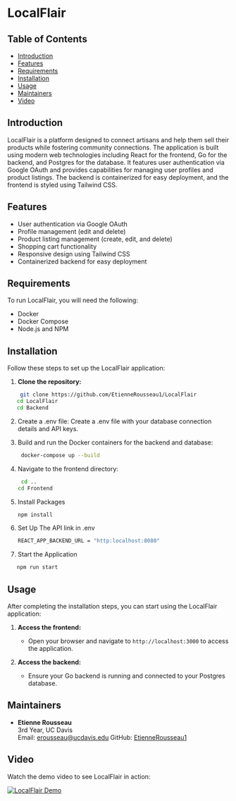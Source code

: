 # LocalFlair

## Table of Contents

- [Introduction](#introduction)
- [Features](#features)
- [Requirements](#requirements)
- [Installation](#installation)
- [Usage](#usage)
- [Maintainers](#maintainers)
- [Video](#video)

## Introduction

LocalFlair is a platform designed to connect artisans and help them sell their products while fostering community connections. The application is built using modern web technologies including React for the frontend, Go for the backend, and Postgres for the database. It features user authentication via Google OAuth and provides capabilities for managing user profiles and product listings. The backend is containerized for easy deployment, and the frontend is styled using Tailwind CSS.

## Features

- User authentication via Google OAuth
- Profile management (edit and delete)
- Product listing management (create, edit, and delete)
- Shopping cart functionality
- Responsive design using Tailwind CSS
- Containerized backend for easy deployment

## Requirements

To run LocalFlair, you will need the following:

- Docker
- Docker Compose
- Node.js and NPM

## Installation

Follow these steps to set up the LocalFlair application:

1. **Clone the repository:**
```sh
    git clone https://github.com/EtienneRousseau1/LocalFlair
   cd LocalFlair
   cd Backend
   ```
2. Create a .env file:
   Create a .env file with your database connection details and API keys.

3. Build and run the Docker containers for the backend and database:
   ```sh
    docker-compose up --build
   ```
   
4. Navigate to the frontend directory:
   ```sh
    cd ..
   cd Frontend
   ```
   
5. Install Packages
   ```sh
   npm install
   ```

6. Set Up The API link in .env
   ```sh
   REACT_APP_BACKEND_URL = "http:localhost:8080"
   ```
   
7. Start the Application
```sh
   npm run start
   ```
## Usage

After completing the installation steps, you can start using the LocalFlair application:

1. **Access the frontend:**
   - Open your browser and navigate to `http://localhost:3000` to access the application.

2. **Access the backend:**
   - Ensure your Go backend is running and connected to your Postgres database.

## Maintainers

- **Etienne Rousseau**  
  3rd Year, UC Davis  
  Email: [erousseau@ucdavis.edu](mailto:erousseau@ucdavis.edu)
  GitHub: [EtienneRousseau1](https://github.com/EtienneRousseau1)

##  Video

Watch the demo video to see LocalFlair in action:

[![LocalFlair Demo](https://img.youtube.com/vi/-fTbP_buc-4/0.jpg)](https://youtu.be/-fTbP_buc-4)
